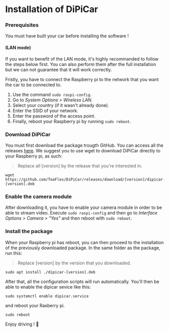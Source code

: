 # Installation of DiPiCar
 
### Prerequisites 

You must have built your car before installing the software !

#### (LAN mode)

If you want to benefit of the LAN mode, it's highly recommanded to follow the steps below first. You can also perform them after the full installation but we can not guarantee that it will work correctly.

Fristly, you have to connect the Raspberry pi to the network that you want the car to be connected to. 

1. Use the command `sudo raspi-config`.
2. Go to *System Options > Wireless LAN*.
3. Select your country (if it wasn't already done).
4. Enter the SSID of your network.
5. Enter the password of the access point.
6. Finally, reboot your Raspberry pi by running `sudo reboot`.

### Download DiPiCar
You must first download the package trougth GitHub. You can access all the releases [here](https://github.com/TeaFlex/DiPiCar/releases).
We suggest you to use wget to download DiPiCar directly to your Raspberry pi, as such:
> Replace all [version] by the release that you're interested in.

```
wget https://github.com/TeaFlex/DiPiCar/releases/download/[version]/dipicar-[version].deb
```

### Enable the camera module
After downloading it, you have to enable your camera module in order to be able to stream video. Execute `sudo raspi-config` and then go to *Interface Options > Camera > "Yes"* and then reboot with `sudo reboot`.

### Install the package
When your Raspberry pi has reboot, you can then proceed to the installation of the previously downloaded package. In the same folder as the package, run this:
>Replace [version] by the version that you downloaded.

```
sudo apt install ./dipicar-[version].deb
```

After that, all the configuration scripts will run automatically. You'll then be able to enable the dipicar sevice like this:

```
sudo systemctl enable dipicar.service
```

and reboot your Rasberry pi.

```
sudo reboot
```

Enjoy driving ! 🚗
